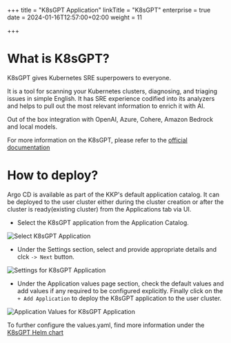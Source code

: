 +++
title = "K8sGPT Application"
linkTitle = "K8sGPT"
enterprise = true
date = 2024-01-16T12:57:00+02:00
weight = 11

+++

# What is K8sGPT?
K8sGPT gives Kubernetes SRE superpowers to everyone. 

It is a tool for scanning your Kubernetes clusters, diagnosing, and triaging issues in simple English. It has SRE experience codified into its analyzers and helps to pull out the most relevant information to enrich it with AI.

Out of the box integration with OpenAI, Azure, Cohere, Amazon Bedrock and local models.

For more information on the K8sGPT, please refer to the [official documentation](https://docs.k8sgpt.ai/)

# How to deploy?

Argo CD is available as part of the KKP's default application catalog. 
It can be deployed to the user cluster either during the cluster creation or after the cluster is ready(existing cluster) from the Applications tab via UI.

* Select the K8sGPT application from the Application Catalog.

![Select K8sGPT Application](/img/kubermatic/common/applications/default-apps-catalog/2.24/01-select-application-k8sgpt-app.png)

* Under the Settings section, select and provide appropriate details and clck `-> Next` button.

![Settings for K8sGPT Application](/img/kubermatic/common/applications/default-apps-catalog/2.24/02-settings-k8sgpt-app.png)

* Under the Application values page section, check the default values and add values if any required to be configured explicitly. Finally click on the `+ Add Application` to deploy the K8sGPT application to the user cluster.

![Application Values for K8sGPT Application](/img/kubermatic/common/applications/default-apps-catalog/2.24/03-applicationvalues-k8sgpt-app.png)

To further configure the values.yaml, find more information under the [K8sGPT Helm chart](https://github.com/k8sgpt-ai/k8sgpt/tree/main/charts/k8sgpt)
